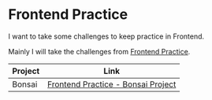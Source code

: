 # Frontend Practice

I want to take some challenges to keep practice in Frontend.

Mainly I will take the challenges from [Frontend Practice](https://www.frontendpractice.com/).

| Project | Link |
| ------- | ---- |
| Bonsai  | [Frontend Practice - Bonsai Project](https://www.frontendpractice.com/projects/bonsai) |

